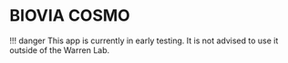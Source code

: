 # BIOVIA COSMO

!!! danger
    This app is currently in early testing. It is not advised to use it outside of the Warren Lab.
